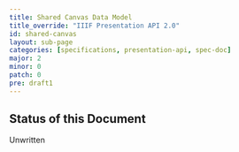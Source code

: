 ```yaml
---
title: Shared Canvas Data Model
title_override: "IIIF Presentation API 2.0"
id: shared-canvas
layout: sub-page
categories: [specifications, presentation-api, spec-doc]
major: 2
minor: 0
patch: 0
pre: draft1
---
```


## Status of this Document

Unwritten